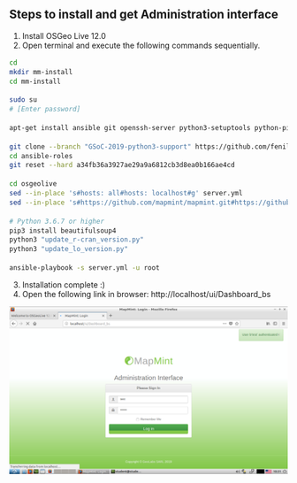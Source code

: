 ## Steps to install and get Administration interface
1. Install OSGeo Live 12.0
2. Open terminal and execute the following commands sequentially.

```sh
cd
mkdir mm-install
cd mm-install

sudo su
# [Enter password]

apt-get install ansible git openssh-server python3-setuptools python-pip python3-pip

git clone --branch "GSoC-2019-python3-support" https://github.com/fenilgmehta/ansible-roles.git
cd ansible-roles
git reset --hard a34fb36a3927ae29a9a6812cb3d8ea0b166ae4cd

cd osgeolive
sed --in-place 's#hosts: all#hosts: localhost#g' server.yml
sed --in-place 's#https://github.com/mapmint/mapmint.git#https://github.com/fenilgmehta/mapmint.git#g' dependencies/tasks/main.yml

# Python 3.6.7 or higher
pip3 install beautifulsoup4
python3 "update_r-cran_version.py"
python3 "update_lo_version.py"

ansible-playbook -s server.yml -u root
```

3. Installation complete :)
4. Open the following link in browser: http://localhost/ui/Dashboard_bs

![Administration interface](https://raw.githubusercontent.com/fenilgmehta/mapmint/master/examples/Administration%20Interface.png)
